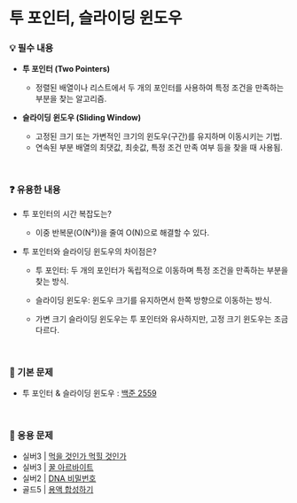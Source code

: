 # 투 포인터, 슬라이딩 윈도우

### 💡 필수 내용

- **투 포인터 (Two Pointers)**
  + 정렬된 배열이나 리스트에서 두 개의 포인터를 사용하여 특정 조건을 만족하는 부분을 찾는 알고리즘.

- **슬라이딩 윈도우 (Sliding Window)**
  + 고정된 크기 또는 가변적인 크기의 윈도우(구간)를 유지하며 이동시키는 기법.
  + 연속된 부분 배열의 최댓값, 최솟값, 특정 조건 만족 여부 등을 찾을 때 사용됨.


<br/>

### ❓ 유용한 내용

- 투 포인터의 시간 복잡도는?
  
  + 이중 반복문(O(N²))을 줄여 O(N)으로 해결할 수 있다.

- 투 포인터와 슬라이딩 윈도우의 차이점은?
  
  + 투 포인터: 두 개의 포인터가 독립적으로 이동하며 특정 조건을 만족하는 부분을 찾는 방식.

  + 슬라이딩 윈도우: 윈도우 크기를 유지하면서 한쪽 방향으로 이동하는 방식.

  + 가변 크기 슬라이딩 윈도우는 투 포인터와 유사하지만, 고정 크기 윈도우는 조금 다르다.

<br/>

### 📂 기본 문제

- 투 포인터 & 슬라이딩 윈도우 : [백준 2559](https://www.acmicpc.net/problem/2559)

<br/>

 ### 📂 응용 문제

- 실버3 | [먹을 것인가 먹힐 것인가](https://www.acmicpc.net/problem/7795)
- 실버3 | [꿀 아르바이트](https://www.acmicpc.net/problem/12847)
- 실버2 | [DNA 비밀번호](https://www.acmicpc.net/problem/12891)
- 골드5 | [용액 합성하기](https://www.acmicpc.net/problem/14921)